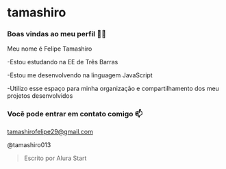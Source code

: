 # tamashiro

### **Boas vindas ao meu perfil** 💙💙

Meu nome é Felipe Tamashiro

-Estou estudando na EE de Três Barras

-Estou me desenvolvendo na linguagem JavaScript

-Utilizo esse espaço para minha organização e compartilhamento dos meu projetos desenvolvidos

### **Você pode entrar em contato comigo** 📫

tamashirofelipe29@gmail.com

@tamashiro013

> Escrito por Alura Start
